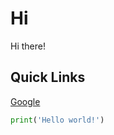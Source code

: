 # Hi

Hi there!

## Quick Links
[Google](https://www.google.com/)

```python
print('Hello world!')
```
